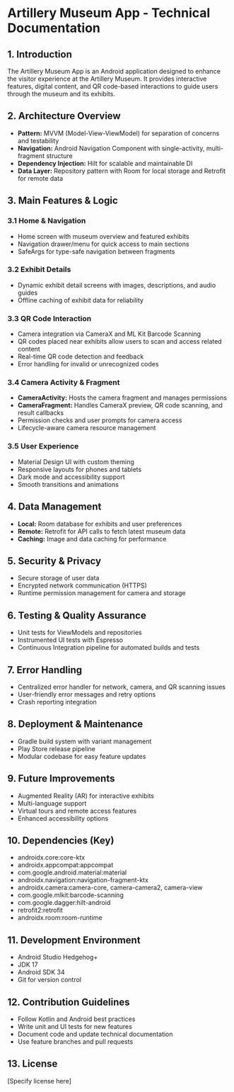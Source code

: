 # Artillery Museum App - Technical Documentation

## 1. Introduction
The Artillery Museum App is an Android application designed to enhance the visitor experience at the Artillery Museum. It provides interactive features, digital content, and QR code-based interactions to guide users through the museum and its exhibits.

## 2. Architecture Overview
- **Pattern:** MVVM (Model-View-ViewModel) for separation of concerns and testability
- **Navigation:** Android Navigation Component with single-activity, multi-fragment structure
- **Dependency Injection:** Hilt for scalable and maintainable DI
- **Data Layer:** Repository pattern with Room for local storage and Retrofit for remote data

## 3. Main Features & Logic
### 3.1 Home & Navigation
- Home screen with museum overview and featured exhibits
- Navigation drawer/menu for quick access to main sections
- SafeArgs for type-safe navigation between fragments

### 3.2 Exhibit Details
- Dynamic exhibit detail screens with images, descriptions, and audio guides
- Offline caching of exhibit data for reliability

### 3.3 QR Code Interaction
- Camera integration via CameraX and ML Kit Barcode Scanning
- QR codes placed near exhibits allow users to scan and access related content
- Real-time QR code detection and feedback
- Error handling for invalid or unrecognized codes

### 3.4 Camera Activity & Fragment
- **CameraActivity:** Hosts the camera fragment and manages permissions
- **CameraFragment:** Handles CameraX preview, QR code scanning, and result callbacks
- Permission checks and user prompts for camera access
- Lifecycle-aware camera resource management

### 3.5 User Experience
- Material Design UI with custom theming
- Responsive layouts for phones and tablets
- Dark mode and accessibility support
- Smooth transitions and animations

## 4. Data Management
- **Local:** Room database for exhibits and user preferences
- **Remote:** Retrofit for API calls to fetch latest museum data
- **Caching:** Image and data caching for performance

## 5. Security & Privacy
- Secure storage of user data
- Encrypted network communication (HTTPS)
- Runtime permission management for camera and storage

## 6. Testing & Quality Assurance
- Unit tests for ViewModels and repositories
- Instrumented UI tests with Espresso
- Continuous Integration pipeline for automated builds and tests

## 7. Error Handling
- Centralized error handler for network, camera, and QR scanning issues
- User-friendly error messages and retry options
- Crash reporting integration

## 8. Deployment & Maintenance
- Gradle build system with variant management
- Play Store release pipeline
- Modular codebase for easy feature updates

## 9. Future Improvements
- Augmented Reality (AR) for interactive exhibits
- Multi-language support
- Virtual tours and remote access features
- Enhanced accessibility options

## 10. Dependencies (Key)
- androidx.core:core-ktx
- androidx.appcompat:appcompat
- com.google.android.material:material
- androidx.navigation:navigation-fragment-ktx
- androidx.camera:camera-core, camera-camera2, camera-view
- com.google.mlkit:barcode-scanning
- com.google.dagger:hilt-android
- retrofit2:retrofit
- androidx.room:room-runtime

## 11. Development Environment
- Android Studio Hedgehog+
- JDK 17
- Android SDK 34
- Git for version control

## 12. Contribution Guidelines
- Follow Kotlin and Android best practices
- Write unit and UI tests for new features
- Document code and update technical documentation
- Use feature branches and pull requests

## 13. License
[Specify license here]
